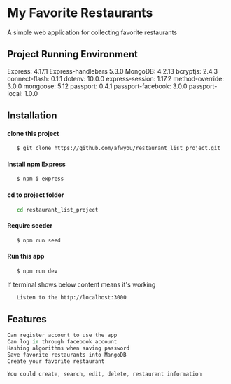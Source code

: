 
# My Favorite Restaurants
A simple web application for collecting favorite restaurants

## Project Running Environment
Express: 4.17.1
Express-handlebars 5.3.0
MongoDB: 4.2.13
bcryptjs: 2.4.3
connect-flash: 0.1.1
dotenv: 10.0.0
express-session: 1.17.2
method-override: 3.0.0
mongoose: 5.12
passport: 0.4.1
passport-facebook: 3.0.0
passport-local: 1.0.0

## Installation
#### clone this project
```bash
   $ git clone https://github.com/afwyou/restaurant_list_project.git
```
#### Install npm Express
```bash
   $ npm i express
```
#### cd to project folder
```bash
   cd restaurant_list_project
   ```
#### Require seeder
```bash
   $ npm run seed
   ```
#### Run this app
```bash
   $ npm run dev
   ```
If terminal shows below content means it's working
```bash
   Listen to the http://localhost:3000
   ```
## Features
```python
Can register account to use the app
Can log in through facebook account
Hashing algorithms when saving password
Save favorite restaurants into MangoDB
Create your favorite restaurant

You could create, search, edit, delete, restaurant information
```
